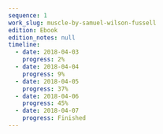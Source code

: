 ```yaml
---
sequence: 1
work_slug: muscle-by-samuel-wilson-fussell
edition: Ebook
edition_notes: null
timeline:
  - date: 2018-04-03
    progress: 2%
  - date: 2018-04-04
    progress: 9%
  - date: 2018-04-05
    progress: 37%
  - date: 2018-04-06
    progress: 45%
  - date: 2018-04-07
    progress: Finished
---
```

